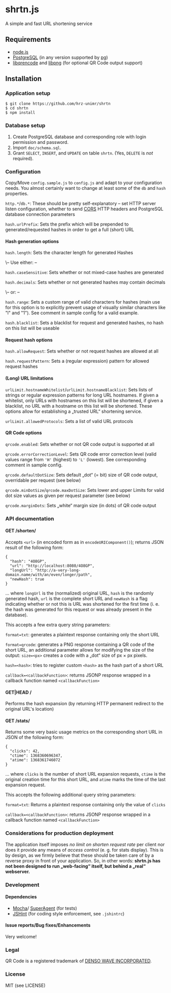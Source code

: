 # shrtn.js

A simple and fast URL shortening service

## Requirements

- [node.js](http://nodejs.org/)
- [PostgreSQL](http://www.postgresql.org/)
  (in any version supported by [pg](https://npmjs.org/package/pg))
- [libqrencode](http://fukuchi.org/works/qrencode/) and
  [libpng](http://www.libpng.org/pub/png/libpng.html) (for optional QR Code
  output support)

## Installation

### Application setup

    $ git clone https://github.com/hrz-unimr/shrtn
    $ cd shrtn
    $ npm install

### Database setup

1. Create PostgreSQL database and corresponding role with login permission and
   password.
2. Import `doc/schema.sql`.
3. Grant `SELECT`, `INSERT`, and `UPDATE` on table `shrtn`. (Yes, `DELETE` is
   *not* required).

### Configuration

Copy/Move `config.sample.js` to `config.js` and adapt to your configuration
needs. You almost certainly want to change at least some of the `db` and `hash`
properties.

`http.*`/`db.*`: These should be pretty self-explanatory – set HTTP server
listen configuration, whether to send [CORS](http://www.w3.org/TR/cors/) HTTP
headers and PostgreSQL database connection parameters

`hash.urlPrefix`: Sets the prefix which will be prepended to generated/requested
hashes in order to get a full (short) URL

#### Hash generation options

`hash.length`: Sets the character length for generated Hashes

\– Use either: –

`hash.caseSensitive`: Sets whether or not mixed-case hashes are generated

`hash.decimals`: Sets whether or not generated hashes may contain decimals

\– or: –

`hash.range`: Sets a custom range of valid characters for hashes (main use for
this option is to explicitly prevent usage of visually similar characters like
"l" and "1"). See comment in sample config for a valid example.

`hash.blacklist`: Sets a blacklist for request and generated hashes, no hash on
this list will be useable

#### Request hash options

`hash.allowRequest`: Sets whether or not request hashes are allowed at all

`hash.requestPattern`: Sets a (regular expression) pattern for allowed request
hashes

#### (Long) URL limitations

`urlLimit.hostnameWhitelist`/`urlLimit.hostnameBlacklist`: Sets lists of strings
or regular expression patterns for long URL hostnames. If given a whitelist,
only URLs with hostnames on this list will be shortened, if given a blacklist,
no URL with a hostname on this list will be shortened. These options allow for
establishing a „trusted URL“ shortening service.

`urlLimit.allowedProtocols`: Sets a list of valid URL protocols

#### QR Code options

`qrcode.enabled`: Sets whether or not QR code output is supported at all

`qrcode.errorCorrectionLevel`: Sets QR code error correction level (valid values
range from `'H'` (highest) to `'L'` (lowest). See corresponding comment in
sample config.

`qrcode.defaultDotSize`: Sets default „dot“ (= bit) size of QR code output,
overridable per request (see below)

`qrcode.minDotSize`/`qrcode.maxDotSize`: Sets lower and upper Limits for valid
dot size values as given per request parameter (see below)

`qrcode.marginDots`: Sets „white“ margin size (in dots) of QR code output

### API documentation

#### GET /shorten/<url>

Accepts `<url>` (in encoded form as in `encodeURIComponent()`); returns JSON
result of the following form:

    {
      "hash": "4O8GP",
      "url": "http://localhost:8080/4O8GP",
      "longUrl": "http://a-very-long-domain.name/with/an/even/longer/path",
      "newHash": true
    }

... where `longUrl` is the (normalized) original URL, `hash` is the randomly
generated hash, `url` is the complete short URL and `newHash` is a flag
indicating whether or not this is URL was shortened for the first time (i. e.
the hash was generated for this request or was already present in the database).

This accepts a few extra query string parameters:

`format=txt`: generates a plaintext response containing only the short
URL

`format=qrcode`: generates a PNG response containing a QR code of the short URL,
an additional parameter allows for modifying the size of the output: `size=<px>`
creates a code with a „dot“ size of px × px pixels.

`hash=<hash>`: tries to register custom `<hash>` as the hash part of a short URL

`callback=<callbackFunction>`: returns JSONP response wrapped in a callback
function named `<callbackFunction>`

#### GET|HEAD /<hash>

Performs the hash expansion (by returning HTTP permanent redirect to the
original URL's location)

#### GET /stats/<hash>

Returns some very basic usage metrics on the corresponding short URL in JSON of
the following form:

    {
      "clicks": 42,
      "ctime": 1368360696347,
      "atime": 1368361746072
    }

... where `clicks` is the number of short URL expansion requests, `ctime` is the
original creation time for this short URL, and `atime` marks the time of the
last expansion request.

This accepts the following additional query string parameters:

`format=txt`: Returns a plaintext response containing only the value of `clicks`

`callback=<callbackFunction>`: returns JSONP response wrapped in a callback
function named `<callbackFunction>`

### Considerations for production deployment

The application itself imposes *no limit on shorten request rate* per client nor
does it provide any means of *access control* (e. g. for stats display). This is
by design, as we firmly believe that these should be taken care of by a reverse
proxy in front of your application. So, in other words: **shrtn.js has not been
designed to run „web-facing“ itself, but behind a „real“ webserver.**

### Development

#### Dependencies

- [Mocha](http://visionmedia.github.io/mocha/)/
  [SuperAgent](https://npmjs.org/package/superagent) (for tests)
- [JSHint](http://www.jshint.com/) (for coding style enforcement,
  see `.jshintrc`)

#### Issue reports/Bug fixes/Enhancements

Very welcome!

### Legal

QR Code is a registered trademark of
[DENSO WAVE INCORPORATED](http://www.denso-wave.com/en/).

### License

MIT (see LICENSE)
